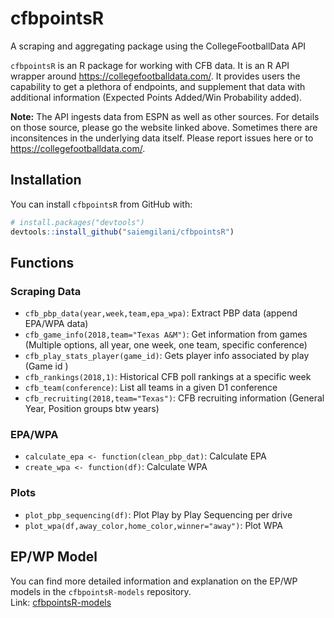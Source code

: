 # cfbpointsR
A scraping and aggregating package using the CollegeFootballData API

`cfbpointsR` is an R package for working with CFB data. It is an R API wrapper around https://collegefootballdata.com/. It provides users the capability to get a plethora of endpoints, and supplement that data with additional information (Expected Points Added/Win Probability added). 

__Note:__ The API ingests data from ESPN as well as other sources. For details on those source, please go the website linked above. Sometimes there are inconsitences in the underlying data itself. Please report issues here or to https://collegefootballdata.com/. 

## Installation
You can install `cfbpointsR` from GitHub with:

``` r
# install.packages("devtools")
devtools::install_github("saiemgilani/cfbpointsR")
```

## Functions

### Scraping Data 
* ```cfb_pbp_data(year,week,team,epa_wpa)```: Extract PBP data (append EPA/WPA data)
* ```cfb_game_info(2018,team="Texas A&M")```: Get information from games (Multiple options, all year, one week, one team, specific conference)
* ```cfb_play_stats_player(game_id)```: Gets player info associated by play (Game id )
* ```cfb_rankings(2018,1)```: Historical CFB poll rankings at a specific week
* ```cfb_team(conference)```: List all teams in a given D1 conference
* ```cfb_recruiting(2018,team="Texas")```: CFB recruiting information (General Year, Position groups btw years)



### EPA/WPA

* ```calculate_epa <- function(clean_pbp_dat)```: Calculate EPA 
* ```create_wpa <- function(df)```: Calculate WPA 


### Plots
* ```plot_pbp_sequencing(df)```: Plot Play by Play Sequencing per drive 
* ```plot_wpa(df,away_color,home_color,winner="away")```: Plot WPA 

## EP/WP Model
You can find more detailed information and explanation on the EP/WP models in the `cfbpointsR-models` repository.   
Link: [cfbpointsR-models](https://github.com/saiemgilani/cfbpointsR-models "cfbpointsR-models GitHub repository") 

